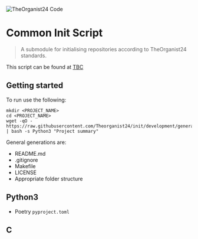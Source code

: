 ![TheOrganist24 Code](https://hosted.courtman.me.uk/img/logos/theorganist24_banner_code.png "TheOrganist24 Code")

# Common Init Script
> A submodule for initialising repositories according to TheOrganist24 standards.

This script can be found at [TBC](https://hosted.courtman.me.uk/files/init_script.sh)

## Getting started
To run use the following:

```
mkdir <PROJECT_NAME>
cd <PROJECT_NAME>
wget -qO - https://raw.githubusercontent.com/Theorganist24/init/development/generate | bash -s Python3 "Project summary"
```

General generations are:
* README.md
* .gitignore
* Makefile
* LICENSE
* Appropriate folder structure

## Python3
* Poetry `pyproject.toml`

## C
